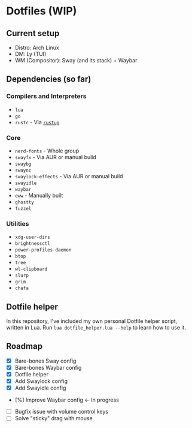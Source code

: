 # Dotfiles (WIP)

## Current setup
- Distro: Arch Linux
- DM: Ly (TUI)
- WM (Compositor): Sway (and its stack) + Waybar

## Dependencies (so far)

### Compilers and Interpreters
- `lua`
- `go`
- `rustc` - Via [`rustup`](https://www.rust-lang.org/learn/get-started)

### Core
- `nerd-fonts` - Whole group
- `swayfx` - Via AUR or manual build
- `swaybg`
- `swaync`
- `swaylock-effects` - Via AUR or manual build
- `swayidle`
- `waybar`
- `eww` - Manually built
- `ghostty`
- `fuzzel`

### Utilities
- `xdg-user-dirs`
- `brightnessctl`
- `power-profiles-daemon`
- `btop`
- `tree`
- `wl-clipboard`
- `slurp`
- `grim`
- `chafa`

## Dotfile helper

In this repository, I've included my own personal Dotfile helper script, written in Lua.
Run `lua dotfile_helper.lua --help` to learn how to use it.

## Roadmap

- [x] Bare-bones Sway config
- [x] Bare-bones Waybar config
- [x] Dotfile helper
- [x] Add Swaylock config
- [x] Add Swayidle config
- [%] Improve Waybar config <- In progress
- [ ] Bugfix issue with volume control keys
- [ ] Solve "sticky" drag with mouse
